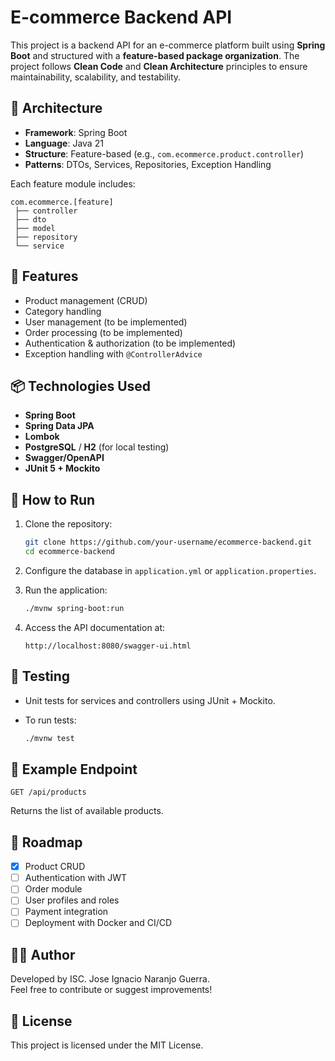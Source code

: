 # E-commerce Backend API

This project is a backend API for an e-commerce platform built using **Spring Boot** and structured with a **feature-based package organization**. The project follows **Clean Code** and **Clean Architecture** principles to ensure maintainability, scalability, and testability.

## 🧱 Architecture

- **Framework**: Spring Boot
- **Language**: Java 21
- **Structure**: Feature-based (e.g., `com.ecommerce.product.controller`)
- **Patterns**: DTOs, Services, Repositories, Exception Handling

Each feature module includes:
```text
com.ecommerce.[feature]
 ├── controller
 ├── dto
 ├── model
 ├── repository
 └── service
```

## 🚀 Features

- Product management (CRUD)
- Category handling
- User management (to be implemented)
- Order processing (to be implemented)
- Authentication & authorization (to be implemented)
- Exception handling with `@ControllerAdvice`

## 📦 Technologies Used

- **Spring Boot**
- **Spring Data JPA**
- **Lombok**
- **PostgreSQL** / **H2** (for local testing)
- **Swagger/OpenAPI**
- **JUnit 5 + Mockito**

## 🔧 How to Run

1. Clone the repository:

   ```bash
   git clone https://github.com/your-username/ecommerce-backend.git
   cd ecommerce-backend
   ```

2. Configure the database in `application.yml` or `application.properties`.

3. Run the application:

   ```bash
   ./mvnw spring-boot:run
   ```

4. Access the API documentation at:

   ```
   http://localhost:8080/swagger-ui.html
   ```

## 🧪 Testing

- Unit tests for services and controllers using JUnit + Mockito.
- To run tests:

  ```bash
  ./mvnw test
  ```

## 📁 Example Endpoint

```http
GET /api/products
```

Returns the list of available products.

## 📌 Roadmap

- [x] Product CRUD
- [ ] Authentication with JWT
- [ ] Order module
- [ ] User profiles and roles
- [ ] Payment integration
- [ ] Deployment with Docker and CI/CD

## 🧑‍💻 Author

Developed by ISC. Jose Ignacio Naranjo Guerra.  
Feel free to contribute or suggest improvements!

## 📄 License 
This project is licensed under the MIT License. 
